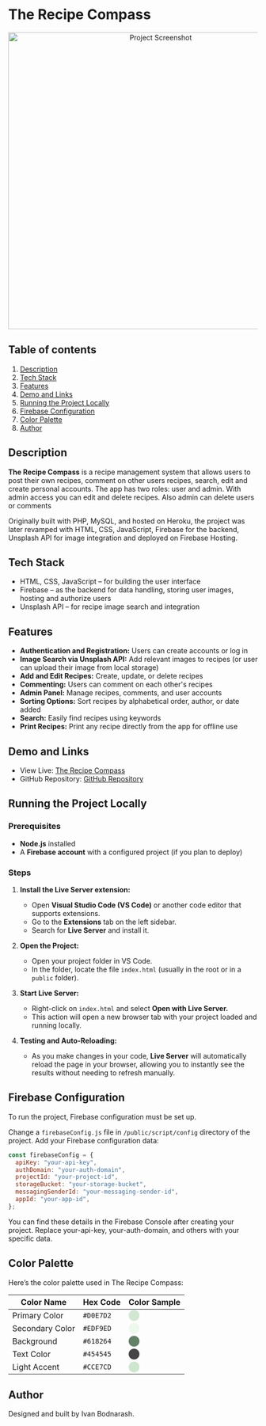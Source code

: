# The Recipe Compass

<p align="center">
  <img src="./public/img/the-recipe-compass-mockup.png" alt="Project Screenshot" width="600"/>
</p>

## Table of contents

1. [Description](#description)
2. [Tech Stack](#tech-stack)
3. [Features](#features)
4. [Demo and Links](#demo-and-links)
5. [Running the Project Locally](#running-the-project-locally)
6. [Firebase Configuration](#firebase-configuration)
7. [Color Palette](#color-palette)
8. [Author](#author)

## Description

**The Recipe Compass** is a recipe management system that allows users to post their own recipes, comment on other users recipes, search, edit and create personal accounts. The app has two roles: user and admin. With admin access you can edit and delete recipes. Also admin can delete users or comments

Originally built with PHP, MySQL, and hosted on Heroku, the project was later revamped with HTML, CSS, JavaScript, Firebase for the backend, Unsplash API for image integration and deployed on Firebase Hosting.

## Tech Stack

- HTML, CSS, JavaScript – for building the user interface
- Firebase – as the backend for data handling, storing user images, hosting and authorize users
- Unsplash API – for recipe image search and integration

## Features

- **Authentication and Registration:** Users can create accounts or log in
- **Image Search via Unsplash API:** Add relevant images to recipes (or user can upload their image from local storage)
- **Add and Edit Recipes:** Create, update, or delete recipes
- **Commenting:** Users can comment on each other's recipes
- **Admin Panel:** Manage recipes, comments, and user accounts
- **Sorting Options:** Sort recipes by alphabetical order, author, or date added
- **Search:** Easily find recipes using keywords
- **Print Recipes:** Print any recipe directly from the app for offline use

## Demo and Links

- View Live: [The Recipe Compass](https://the-recipe-compass.web.app/)
- GitHub Repository: [GitHub Repository](https://github.com/IvanBodnarash/The-Recipe-Compass-JS/)

## Running the Project Locally

### Prerequisites

- **Node.js** installed
- A **Firebase account** with a configured project (if you plan to deploy)

### Steps

1. **Install the Live Server extension:**

   - Open **Visual Studio Code (VS Code)** or another code editor that supports extensions.
   - Go to the **Extensions** tab on the left sidebar.
   - Search for **Live Server** and install it.

2. **Open the Project:**

   - Open your project folder in VS Code.
   - In the folder, locate the file `index.html` (usually in the root or in a `public` folder).

3. **Start Live Server:**

   - Right-click on `index.html` and select **Open with Live Server.**
   - This action will open a new browser tab with your project loaded and running locally.

4. **Testing and Auto-Reloading:**

   - As you make changes in your code, **Live Server** will automatically reload the page in your browser, allowing you to instantly see the results without needing to refresh manually.

## Firebase Configuration

To run the project, Firebase configuration must be set up.

Change a `firebaseConfig.js` file in `/public/script/config` directory of the project.
Add your Firebase configuration data:

```js
const firebaseConfig = {
  apiKey: "your-api-key",
  authDomain: "your-auth-domain",
  projectId: "your-project-id",
  storageBucket: "your-storage-bucket",
  messagingSenderId: "your-messaging-sender-id",
  appId: "your-app-id",
};
```

You can find these details in the Firebase Console after creating your project. Replace your-api-key, your-auth-domain, and others with your specific data.

## Color Palette

Here’s the color palette used in The Recipe Compass:

| Color Name      | Hex Code  | Color Sample                         |
|-----------------|-----------|--------------------------------------|
| Primary Color   | `#D0E7D2` | <span style="color:#D0E7D2">⬤</span> |
| Secondary Color | `#EDF9ED` | <span style="color:#EDF9ED">⬤</span> |
| Background      | `#618264` | <span style="color:#618264">⬤</span> |
| Text Color      | `#454545` | <span style="color:#454545">⬤</span> |
| Light Accent    | `#CCE7CD` | <span style="color:#CCE7CD">⬤</span> |

## Author
Designed and built by Ivan Bodnarash.